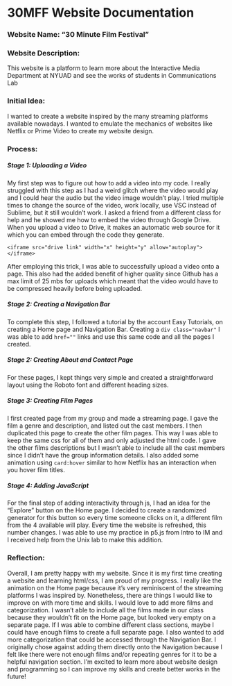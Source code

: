 # 30MFF Website Documentation

### Website Name: “30 Minute Film Festival”

### Website Description:

This website is a platform to learn more about the Interactive Media Department at NYUAD and see the works of students in Communications Lab

### Initial Idea:

I wanted to create a website inspired by the many streaming platforms available nowadays. I wanted to emulate the mechanics of websites like Netflix or Prime Video to create my website design. 

### Process:

##### Stage 1: Uploading a Video

My first step was to figure out how to add a video into my code. I really struggled with this step as I had a weird glitch where the video would play and I could hear the audio but the video image wouldn’t play. I tried multiple times to change the source of the video, work locally, use VSC instead of Sublime, but it still wouldn’t work. I asked a friend from a different class for help and he showed me how to embed the video through Google Drive. When you upload a video to Drive, it makes an automatic web source for it which you can embed through the code they generate. 

```
<iframe src="drive link" width="x" height="y" allow="autoplay"></iframe>
```

After employing this trick, I was able to successfully upload a video onto a page. This also had the added benefit of higher quality since Github has a max limit of 25 mbs for uploads which meant that the video would have to be compressed heavily before being uploaded.

##### Stage 2: Creating a Navigation Bar

To complete this step, I followed a tutorial by the account Easy Tutorials, on creating a Home page and Navigation Bar. Creating a ```` div class="navbar" ```` I was able to add ````href=""```` links and use this same code and all the pages I created.

##### Stage 2: Creating About and Contact Page

For these pages, I kept things very simple and created a straightforward layout using the Roboto font and different heading sizes.

##### Stage 3: Creating Film Pages

I first created page from my group and made a streaming page. I gave the film a genre and description, and listed out the cast members. I then duplicated this page to create the other film pages. This way I was able to keep the same css for all of them and only adjusted the html code. I gave the other films descriptions but I wasn’t able to include all the cast members since I didn’t have the group information details. I also added some animation using ````card:hover```` similar to how Netflix has an interaction when you hover film titles.

##### Stage 4: Adding JavaScript

For the final step of adding interactivity through js, I had an idea for the “Explore” button on the Home page. I decided to create a randomized generator for this button so every time someone clicks on it, a different film from the 4 available will play. Every time the website is refreshed, this number changes. I was able to use my practice in p5.js from Intro to IM and I received help from the Unix lab to make this addition. 

### Reflection:

Overall, I am pretty happy with my website. Since it is my first time creating a website and learning html/css, I am proud of my progress. I really like the animation on the Home page because it’s very reminiscent of the streaming platforms I was inspired by. Nonetheless, there are things I would like to improve on with more time and skills.  I would love to add more films and categorization. I wasn’t able to include all the films made in our class because they wouldn’t fit on the Home page, but looked very empty on a separate page. If I was able to combine different class sections, maybe I could have enough films to create a full separate page. I also wanted to add more categorization that could be accessed through the Navigation Bar. I originally chose against adding them directly onto the Navigation because I felt like there were not enough films and/or repeating genres for it to be a helpful navigation section. I’m excited to learn more about website design and programming so I can improve my skills and create better works in the future!
